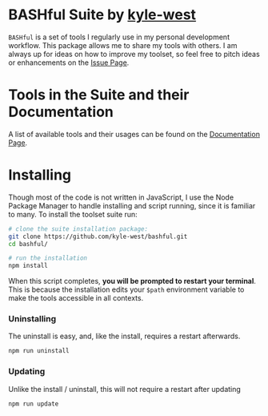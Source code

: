 # BASHful Suite by [kyle-west](https://github.com/kyle-west)

`BASHful` is a set of tools I regularly use in my personal development workflow.
This package allows me to share my tools with others. I am always up for ideas 
on how to improve my toolset, so feel free to pitch ideas or enhancements on the 
[Issue Page](https://github.com/kyle-west/bashful/issues). 

# Tools in the Suite and their Documentation

A list of available tools and their usages can be found on the [Documentation Page](/docs/index.md).

# Installing 

Though most of the code is not written in JavaScript, I use the Node Package 
Manager to handle installing and script running, since it is familiar to many.
To install the toolset suite run:

```sh
# clone the suite installation package:
git clone https://github.com/kyle-west/bashful.git
cd bashful/

# run the installation
npm install
```

When this script completes, **you will be prompted to restart your terminal**. This 
is because the installation edits your `$path` environment variable to make the 
tools accessible in all contexts. 

### Uninstalling 

The uninstall is easy, and, like the install, requires a restart afterwards.

```sh
npm run uninstall
```

### Updating 

Unlike the install / uninstall, this will not require a restart after updating

```sh
npm run update
```
